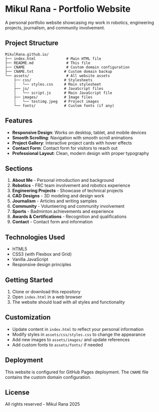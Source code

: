 # Mikul Rana - Portfolio Website

A personal portfolio website showcasing my work in robotics, engineering projects, journalism, and community involvement.

## Project Structure

```
MikulRana.github.io/
├── index.html              # Main HTML file
├── README.md               # This file
├── CNAME                   # Custom domain configuration
├── CNAME.txt              # Custom domain backup
└── assets/                 # All website assets
    ├── css/               # Stylesheets
    │   └── styles.css     # Main stylesheet
    ├── js/                # JavaScript files
    │   └── script.js      # Main JavaScript file
    ├── images/            # Image files
    │   └── testimg.jpeg   # Project images
    └── fonts/             # Custom fonts (if any)
```

## Features

- **Responsive Design**: Works on desktop, tablet, and mobile devices
- **Smooth Scrolling**: Navigation with smooth scroll animations
- **Project Gallery**: Interactive project cards with hover effects
- **Contact Form**: Contact form for visitors to reach out
- **Professional Layout**: Clean, modern design with proper typography

## Sections

1. **About Me** - Personal introduction and background
2. **Robotics** - FRC team involvement and robotics experience
3. **Engineering Projects** - Showcase of technical projects
4. **CAD Designs** - 3D modeling and design work
5. **Journalism** - Articles and writing samples
6. **Community** - Volunteering and community involvement
7. **Sports** - Badminton achievements and experience
8. **Awards & Certifications** - Recognition and qualifications
9. **Contact** - Contact form and information

## Technologies Used

- HTML5
- CSS3 (with Flexbox and Grid)
- Vanilla JavaScript
- Responsive design principles

## Getting Started

1. Clone or download this repository
2. Open `index.html` in a web browser
3. The website should load with all styles and functionality

## Customization

- Update content in `index.html` to reflect your personal information
- Modify styles in `assets/css/styles.css` to change the appearance
- Add new images to `assets/images/` and update references
- Add custom fonts to `assets/fonts/` if needed

## Deployment

This website is configured for GitHub Pages deployment. The `CNAME` file contains the custom domain configuration.

## License

All rights reserved - Mikul Rana 2025 